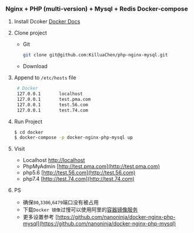 ### Nginx + PHP (multi-version) + Mysql + Redis Docker-compose

1. Install Dcoker
    [Docker Docs](https://www.docker.com/)
2. Clone project
    - Git
        ```bash
        git clone git@github.com:KilluaChen/php-nginx-mysql.git
        ```
    - Download
3. Append to `/etc/hosts` file
    ```bash
     # Docker
     127.0.0.1       localhost
     127.0.0.1       test.pma.com
     127.0.0.1       test.56.com
     127.0.0.1       test.74.com
     ```
3. Run Project
    ```bash
   $ cd docker
   $ docker-compose -p docker-nginx-php-mysql up 
   ```
4. Visit
    - Localhost [http://localhost](http://localhost/index.html)
    - PhpMyAdmin [http://test.pma.com](http://test.pma.com)
    - php5.6 [http://test.56.com](http://test.56.com)
    - php7.4 [http://test.74.com](http://test.74.com)
    
5. PS
    - 确保`80`,`3306`,`6479`端口没有被占用
    - 下载`Docker 镜像`过慢可以使用阿里的[容器镜像服务](https://cr.console.aliyun.com/cn-hangzhou/instances/mirrors) 
    - 更多设置参考 [https://github.com/nanoninja/docker-nginx-php-mysql](https://github.com/nanoninja/docker-nginx-php-mysql)
    
     
    